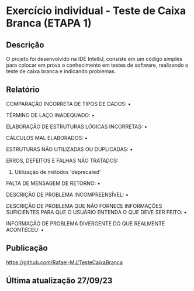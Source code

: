 # Exercício individual - Teste de Caixa Branca (ETAPA 1)

## Descrição
O projeto foi desenvolvido na IDE IntelliJ, consiste em um código simples para colocar em prova o conhecimento em testes de software, realizando o teste de caixa branca e indicando problemas.

## Relatório

COMPARAÇÃO INCORRETA DE TIPOS DE DADOS:
• 

TÉRMINO DE LAÇO INADEQUADO:
• 

ELABORAÇÃO DE ESTRUTURAS LÓGICAS INCORRETAS:
• 

CÁLCULOS MAL ELABORADOS:
• 

ESTRUTURAS NÃO UTILIZADAS OU DUPLICADAS:
• 

ERROS, DEFEITOS E FALHAS NÃO TRATADOS:
  <ol>
    <li>
      Utilização de métodos 'deprecated'
    </li>
  </ol>

FALTA DE MENSAGEM DE RETORNO:
• 

DESCRIÇÃO DE PROBLEMA INCOMPREENSÍVEL:
• 

DESCRIÇÃO DE PROBLEMA QUE NÃO FORNECE INFORMAÇÕES SUFICIENTES PARA QUE O USUÁRIO ENTENDA O QUE DEVE SER FEITO:
• 

INFORMAÇÃO DE PROBLEMA DIVERGENTE DO QUE REALMENTE ACONTECEU:
• 

## Publicação
https://github.com/Rafael-MJ/TesteCaixaBranca

## Última atualização 27/09/23
